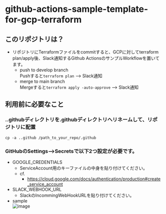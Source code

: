 # github-actions-sample-template-for-gcp-terraform
## このリポジトリは？  
- リポジトリにTerraformファイルをcommitすると、GCPに対してterraform plan/apply後、Slack通知するGithub ActionsのサンプルWorkflowを置いてます。
   - push to develop branch  
     Pushすると`terraform plan` --> Slack通知  
   - merge to main branch  
     Mergeすると`terraform apply -auto-approve` --> Slack通知  

## 利用前に必要なこと
### ..githubディレクトリを.githubディレクトリへリネームして、リポジトリに配置
```
cp -a ..github /path_to_your_repo/.github
```

### GitHubのSettings-->Secretsで以下2つ設定が必要です。
- GOOGLE_CREDENTIALS
   - ServiceAccount用のキーファイルの中身を貼り付けてください。	
   - cf.
      - https://cloud.google.com/docs/authentication/production#create_service_account
- SLACK_WEBHOOK_URL
   - SlackのIncommingWebHookURLを貼り付けてください。	
- sample  
![image](https://user-images.githubusercontent.com/6356691/100606598-0556b900-334d-11eb-9dd6-3255c8e7acec.png)
